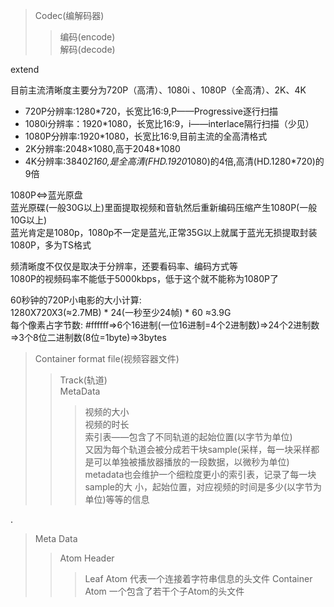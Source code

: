 >Codec(编解码器)
>>编码(encode)  
>>解码(decode)

extend  
  
  目前主流清晰度主要分为720P（高清）、1080i 、1080P（全高清）、2K、4K  

  -  720P分辨率:1280*720，长宽比16:9,P——Progressive逐行扫描  
  -  1080i分辨率：1920*1080，长宽比16:9，i——interlace隔行扫描（少见）
  -  1080P分辨率:1920*1080，长宽比16:9,目前主流的全高清格式
  -  2K分辨率:2048×1080,高于2048*1080
  -  4K分辨率:3840*2160,是全高清(FHD.1920*1080)的4倍,高清(HD.1280*720)的9倍
    
  1080P<=>蓝光原盘  
  蓝光原碟(一般30G以上)里面提取视频和音轨然后重新编码压缩产生1080P(一般10G以上)  
  蓝光肯定是1080p，1080p不一定是蓝光,正常35G以上就属于蓝光无损提取封装1080P，多为TS格式

  频清晰度不仅仅是取决于分辨率，还要看码率、编码方式等  
  1080P的视频码率不能低于5000kbps，低于这个就不能称为1080P了

  60秒钟的720P小电影的大小计算:  
  1280X720X3(≈2.7MB)  *  24(一秒至少24帧)   *  60 ≈3.9G  
  每个像素占字节数: #ffffff=>6个16进制(一位16进制=4个2进制数)=>24个2进制数=>3个8位二进制数(8位=1byte)=>3bytes
  
>Container format file(视频容器文件)  
>>Track(轨道)  
>>MetaData  
>>>视频的大小  
>>>视频的时长  
索引表——包含了不同轨道的起始位置(以字节为单位)  
又因为每个轨道会被分成若干块sample(采样，每一块采样都是可以单独被播放器播放的一段数据，以微秒为单位)  
metadata也会维护一个细粒度更小的索引表，记录了每一块sample的大
小，起始位置，对应视频的时间是多少(以字节为单位)等等的信息  

.
>Meta Data
>>Atom Header
>>>Leaf Atom  代表一个连接着字符串信息的头文件
>>>Container Atom 一个包含了若干个子Atom的头文件